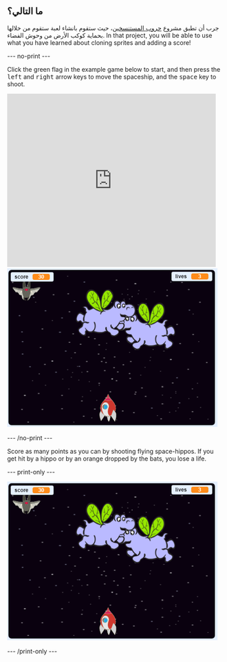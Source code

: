 ## ما التالي؟

جرب أن تطبق مشروع [حروب المستنسخين](https://projects.raspberrypi.org/en/projects/clone-wars?utm_source=pathway&utm_medium=whatnext&utm_campaign=projects)، حيث ستقوم بانشاء لعبة ستقوم من خلالها بحماية كوكب الأرض من وحوش الفضاء. In that project, you will be able to use what you have learned about cloning sprites and adding a score!

\--- no-print \---

Click the green flag in the example game below to start, and then press the <kbd>left</kbd> and <kbd>right</kbd> arrow keys to move the spaceship, and the <kbd>space</kbd> key to shoot.

<div class="scratch-preview">
  <iframe allowtransparency="true" width="485" height="402" src="https://scratch.mit.edu/projects/embed/276887163/?autostart=false" frameborder="0" scrolling="no"></iframe>
  <img src="images/clone-showcase.png">
</div>

\--- /no-print \---

Score as many points as you can by shooting flying space-hippos. If you get hit by a hippo or by an orange dropped by the bats, you lose a life.

\--- print-only \---

![desc](images/clone-showcase.png)

\--- /print-only \---